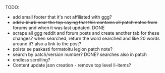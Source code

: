 TODO:

- add small footer that it's not affiliated with ggg?
- ~~add a blurb near the top saying that this contains all patch notes from forums and when it was last updated.~~ DONE
- scrape all ggg reddit and forum posts and create another tab for these changes? when searched, return the word searched and like 20 words around it? also a link to the post?
- poista se paskasti formatoitu legion patch note?
- search by patch/version number? DONE? searches also in patch
- endless scrolling?
- Content update json creation - remove top level li-items?